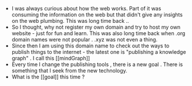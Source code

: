 - I was always curious about how the web works.  Part of it was consuming the information on the web but that didn't give any insights  on the web plumbing.  This was long time back ..
- So I thought, why not register my own domain and try to host my own website  - just for fun and learn. This was also long time back when .org  domain names were not popular . .xyz was not even a thing.
- Since then I am using  this domain name to check out the ways to publish things to the internet   - the latest one is "publishing a knowledge graph" . I call this [[mindGraph]]
- Every time I change the publishing tools ,  there is a new goal . There is something that I  seek from the new technology.
- What is the [[goal]] this time ?
